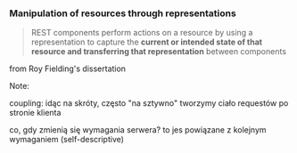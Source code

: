 ### Manipulation of resources through representations

> REST components perform actions on a resource by using a representation to capture the **current or intended state of that
> resource and transferring that representation** between components

<!-- .element class="attribution" -->
from Roy Fielding's dissertation

Note:

coupling: idąc na skróty, często "na sztywno" tworzymy ciało requestów po stronie klienta

co, gdy zmienią się wymagania serwera? to jes powiązane z kolejnym wymaganiem (self-descriptive)
